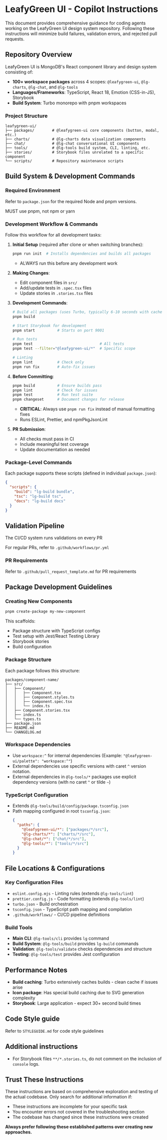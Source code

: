 # LeafyGreen UI - Copilot Instructions

This document provides comprehensive guidance for coding agents working on the LeafyGreen UI design system repository. Following these instructions will minimize build failures, validation errors, and rejected pull requests.

## Repository Overview

LeafyGreen UI is MongoDB's React component library and design system consisting of:

- **100+ workspace packages** across 4 scopes: `@leafygreen-ui`, `@lg-charts`, `@lg-chat`, and `@lg-tools`
- **Languages/Frameworks**: TypeScript, React 18, Emotion (CSS-in-JS), Storybook
- **Build System**: Turbo monorepo with pnpm workspaces

### Project Structure

```
leafygreen-ui/
├── packages/        # @leafygreen-ui core components (button, modal, etc.)
├── charts/          # @lg-charts data visualization components
├── chat/            # @lg-chat conversational UI components
├── tools/           # @lg-tools build system, CLI, linting, etc.
├── stories/         # Storybook files unrelated to a specific component
└── scripts/         # Repository maintenance scripts
```

## Build System & Development Commands

### Required Environment

Refer to `package.json` for the required Node and pnpm versions.

MUST use pnpm, not npm or yarn

### Development Workflow & Commands

Follow this workflow for all development tasks:

1. **Initial Setup** (required after clone or when switching branches):

   ```bash
   pnpm run init  # Installs dependencies and builds all packages
   ```

   - ALWAYS run this before any development work

2. **Making Changes**:

   - Edit component files in `src/`
   - Add/update tests in `.spec.tsx` files
   - Update stories in `.stories.tsx` files

3. **Development Commands**:

   ```bash
   # Build all packages (uses Turbo, typically 6-10 seconds with cache)
   pnpm build

   # Start Storybook for development
   pnpm start          # Starts on port 9001

   # Run tests
   pnpm test                              # All tests
   pnpm test --filter="@leafygreen-ui/*"  # Specific scope

   # Linting
   pnpm lint           # Check only
   pnpm run fix        # Auto-fix issues
   ```

4. **Before Committing**:

   ```bash
   pnpm build          # Ensure builds pass
   pnpm lint           # Check for issues
   pnpm test           # Run test suite
   pnpm changeset      # Document changes for release
   ```

   - **CRITICAL**: Always use `pnpm run fix` instead of manual formatting fixes
   - Runs ESLint, Prettier, and npmPkgJsonLint

5. **PR Submission**:
   - All checks must pass in CI
   - Include meaningful test coverage
   - Update documentation as needed

### Package-Level Commands

Each package supports these scripts (defined in individual `package.json`):

```json
{
  "scripts": {
    "build": "lg-build bundle",
    "tsc": "lg-build tsc",
    "docs": "lg-build docs"
  }
}
```

## Validation Pipeline

The CI/CD system runs validations on every PR

For regular PRs, refer to `.github/workflows/pr.yml`

### PR Requirements

Refer to `.github/pull_request_template.md` for PR requirements

## Package Development Guidelines

### Creating New Components

```bash
pnpm create-package my-new-component
```

This scaffolds:

- Package structure with TypeScript configs
- Test setup with Jest/React Testing Library
- Storybook stories
- Build configuration

### Package Structure

Each package follows this structure:

```
packages/component-name/
├── src/
│   ├── Component/
│   │   ├── Component.tsx
│   │   ├── Component.styles.ts
│   │   ├── Component.spec.tsx
│   │   └── index.ts
│   ├── Component.stories.tsx
│   ├── index.ts
│   └── types.ts
├── package.json
├── README.md
└── CHANGELOG.md
```

### Workspace Dependencies

- Use `workspace:^` for internal dependencies (Example: `"@leafygreen-ui/palette": "workspace:^"`)
- External dependencies use specific versions with caret `^` version notation.
- External dependencies in `@lg-tools/*` packages use explicit dependency versions (with no caret `^` or tilde `~`)

### TypeScript Configuration

- Extends `@lg-tools/build/config/package.tsconfig.json`
- Path mapping configured in root `tsconfig.json`:
  ```json
  {
    "paths": {
      "@leafygreen-ui/*": ["packages/*/src"],
      "@lg-charts/*": ["charts/*/src"],
      "@lg-chat/*": ["chat/*/src"],
      "@lg-tools/*": ["tools/*/src"]
    }
  }
  ```

## File Locations & Configurations

### Key Configuration Files

- `eslint.config.mjs` - Linting rules (extends `@lg-tools/lint`)
- `prettier.config.js` - Code formatting (extends `@lg-tools/lint`)
- `turbo.json` - Build orchestration
- `tsconfig.json` - TypeScript path mapping and compilation
- `.github/workflows/` - CI/CD pipeline definitions

### Build Tools

- **Main CLI**: `@lg-tools/cli` provides `lg` command
- **Build System**: `@lg-tools/build` provides `lg-build` commands
- **Validation**: `@lg-tools/validate` checks dependencies and structure
- **Testing**: `@lg-tools/test` provides Jest configuration

## Performance Notes

- **Build caching**: Turbo extensively caches builds - clean cache if issues arise
- **Icon package**: Has special build caching due to SVG generation complexity
- **Storybook**: Large application - expect 30+ second build times

## Code Style guide

Refer to `STYLEGUIDE.md` for code style guidelines

## Additional instructions

- For Storybook files `**/*.stories.ts`, do not comment on the inclusion of `console` logs.

## Trust These Instructions

These instructions are based on comprehensive exploration and testing of the actual codebase. Only search for additional information if:

- These instructions are incomplete for your specific task
- You encounter errors not covered in the troubleshooting section
- The codebase has changed since these instructions were created

**Always prefer following these established patterns over creating new approaches.**
